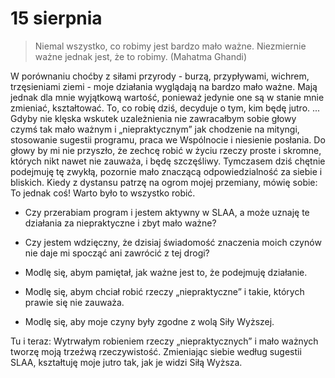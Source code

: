 
# 15 sierpnia

> Niemal wszystko, co robimy jest bardzo mało ważne. Niezmiernie ważne jednak jest, że to robimy. (Mahatma Ghandi)

W porównaniu choćby z siłami przyrody - burzą, przypływami, wichrem, trzęsieniami ziemi - moje działania wyglądają na bardzo mało ważne. Mają jednak dla mnie wyjątkową wartość, ponieważ jedynie one są w stanie mnie zmieniać, kształtować. To, co robię dziś, decyduje o tym, kim będę jutro. ... Gdyby nie klęska wskutek uzależnienia nie zawracałbym sobie głowy czymś tak mało ważnym i „niepraktycznym” jak chodzenie na mityngi, stosowanie sugestii programu, praca we Wspólnocie i niesienie posłania. Do głowy by mi nie przyszło, że zechcę robić w życiu rzeczy proste i skromne, których nikt nawet nie zauważa, i będę szczęśliwy. Tymczasem dziś chętnie podejmuję tę zwykłą, pozornie mało znaczącą odpowiedzialność za siebie i bliskich. Kiedy z dystansu patrzę na ogrom mojej przemiany, mówię sobie: To jednak coś! Warto było to wszystko robić.

- Czy przerabiam program i jestem aktywny w SLAA, a może uznaję te działania za niepraktyczne i zbyt mało ważne?
- Czy jestem wdzięczny, że dzisiaj świadomość znaczenia moich czynów nie daje mi spocząć ani zawrócić z tej drogi?

- Modlę się, abym pamiętał, jak ważne jest to, że podejmuję działanie.
- Modlę się, abym chciał robić rzeczy „niepraktyczne” i takie, których prawie się nie zauważa.
- Modlę się, aby moje czyny były zgodne z wolą Siły Wyższej.

Tu i teraz: Wytrwałym robieniem rzeczy „niepraktycznych” i mało ważnych tworzę moją trzeźwą rzeczywistość. Zmieniając siebie według sugestii SLAA, kształtuję moje jutro tak, jak je widzi Siłą Wyższa.
